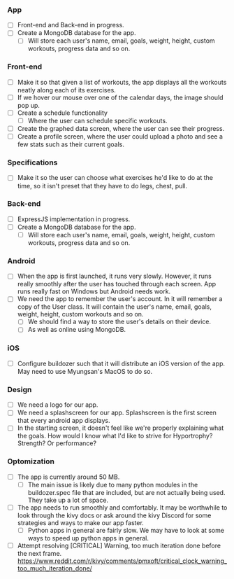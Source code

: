 ### App
- [ ] Front-end and Back-end in progress.
- [ ] Create a MongoDB database for the app.
    - [ ] Will store each user's name, email, goals, weight, height, custom workouts, progress data and so on.

### Front-end
- [ ] Make it so that given a list of workouts, the app displays all the workouts neatly along each of its exercises.
- [ ] If we hover our mouse over one of the calendar days, the image should pop up.
- [ ] Create a schedule functionality
    - [ ] Where the user can schedule specific workouts.
- [ ] Create the graphed data screen, where the user can see their progress.
- [ ] Create a profile screen, where the user could upload a photo and see a few stats such as their current goals.

### Specifications
- [ ] Make it so the user can choose what exercises he'd like to do at the time, so it isn't preset that they have to do legs, chest, pull.

### Back-end
- [ ] ExpressJS implementation in progress.
- [ ] Create a MongoDB database for the app.
    - [ ] Will store each user's name, email, goals, weight, height, custom workouts, progress data and so on.

### Android
- [ ] When the app is first launched, it runs very slowly. However, it runs really smoothly after the user has touched through each screen. App runs really fast on Windows but Android needs work.
- [ ] We need the app to remember the user's account. In it will remember a copy of the User class. It will contain the user's name, email, goals, weight, height, custom workouts and so on. 
    - [ ] We should find a way to store the user's details on their device.
    - [ ] As well as online using MongoDB.

### iOS
- [ ] Configure buildozer such that it will distribute an iOS version of the app. May need to use Myungsan's MacOS to do so.

### Design
- [ ] We need a logo for our app.
- [ ] We need a splashscreen for our app. Splashscreen is the first screen that every android app displays.
- [ ] In the starting screen, it doesn't feel like we're properly explaining what the goals. How would I know what I'd like to strive for Hyportrophy? Strength? Or performance?

### Optomization
- [ ] The app is currently around 50 MB. 
    - [ ] The main issue is likely due to many python modules in the buildozer.spec file that are included, but are not actually being used. They take up a lot of space.
- [ ] The app needs to run smoothly and comfortably. It may be worthwhile to look through the kivy docs or ask around the kivy Discord for some strategies and ways to make our app faster. 
    - [ ] Python apps in general are fairly slow. We may have to look at some ways to speed up python apps in general.
- [ ] Attempt resolving [CRITICAL] Warning, too much iteration done before the next frame. https://www.reddit.com/r/kivy/comments/pmxoft/critical_clock_warning_too_much_iteration_done/